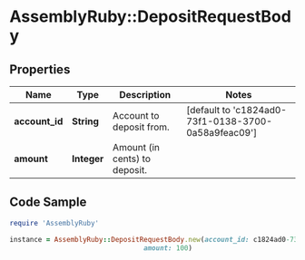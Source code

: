 # AssemblyRuby::DepositRequestBody

## Properties

Name | Type | Description | Notes
------------ | ------------- | ------------- | -------------
**account_id** | **String** | Account to deposit from. | [default to &#39;c1824ad0-73f1-0138-3700-0a58a9feac09&#39;]
**amount** | **Integer** | Amount (in cents) to deposit. | 

## Code Sample

```ruby
require 'AssemblyRuby'

instance = AssemblyRuby::DepositRequestBody.new(account_id: c1824ad0-73f1-0138-3700-0a58a9feac09,
                                 amount: 100)
```


